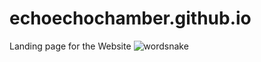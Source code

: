 # echoechochamber.github.io
Landing page for the Website
![wordsnake](https://github.com/echoechochamber/images/blob/master/TextSnake.png)
